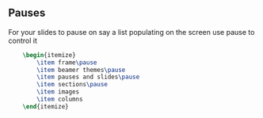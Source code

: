 

## Pauses

For your slides to pause on say a list populating on the screen use pause to control it

```latex
	\begin{itemize}
		\item frame\pause
		\item beamer themes\pause
		\item pauses and slides\pause
		\item sections\pause
		\item images
		\item columns
	\end{itemize}
```
